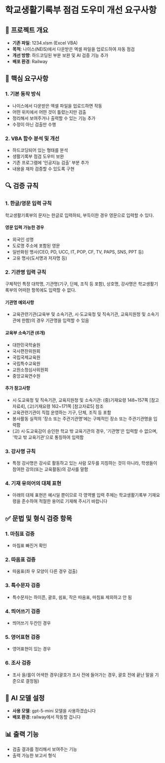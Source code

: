 # 학교생활기록부 점검 도우미 개선 요구사항

## 📌 프로젝트 개요
- **기존 파일**: 1234.xlsm (Excel VBA)
- **목적**: 나이스(NEIS)에서 다운받은 엑셀 파일을 업로드하여 자동 점검
- **개선 방향**: 하드코딩된 부분 보완 및 AI 검증 기능 추가
- **배포 환경**: Railway

## 🎯 핵심 요구사항

### 1. 기본 동작 방식
- 나이스에서 다운받은 엑셀 파일을 업로드하면 작동
- 어떤 위치에서 어떤 것이 틀렸는지만 검출
- 정리해서 보여주거나 출력할 수 있는 기능 추가
- 수정이 아닌 검출만 수행

### 2. VBA 함수 분석 및 개선
- 하드코딩되어 있는 형태를 분석
- 생활기록부 점검 도우미 보완
- 기존 프로그램에 '인공지능 검출' 부분 추가
- 내용을 재차 검증할 수 있도록 구현

## 🔍 검증 규칙

### 1. 한글/영문 입력 규칙
학교생활기록부의 문자는 한글로 입력하되, 부득이한 경우 영문으로 입력할 수 있다.

#### 영문 입력 가능한 경우
- 외국인 성명
- 도로명 주소에 포함된 영문
- 일반화된 명사(CEO, PD, UCC, IT, POP, CF, TV, PAPS, SNS, PPT 등)
- 고유 명사(도서명과 저자명 등)

### 2. 기관명 입력 규칙
구체적인 특정 대학명, 기관명(기구, 단체, 조직 등 포함), 상호명, 강사명은 학교생활기록부의 어떠한 항목에도 입력할 수 없다.

#### 기관명 예외사항
- 교육관련기관(교육부 및 소속기관, 시·도교육청 및 직속기관, 교육지원청 및 소속기관에 한함)의 경우 기관명을 입력할 수 있음

#### 교육부 소속기관 (6개)
- 대한민국학술원
- 국사편찬위원회
- 국립국제교육원
- 국립특수교육원
- 교원소청심사위원회
- 중앙교육연수원

#### 추가 참고사항
- 시·도교육청 및 직속기관, 교육지원청 및 소속기관: (중)기재요령 148~157쪽 [참고자료4], (고)기재요령 162~171쪽 [참고자료5] 참조
- 교육관련기관이 직접 운영하는 기구, 단체, 조직 등 포함
- 봉사활동 실적의 '장소 또는 주관기관명'에는 구체적인 장소 또는 주관기관명을 입력함
- (고) 시·도교육감이 승인한 학교 밖 교육기관의 경우, '기관명'은 입력할 수 없으며, '학교 밖 교육기관'으로 통칭하여 입력함

### 3. 강사명 규칙
- 특정 강사명은 강사로 활동하고 있는 사람 모두를 지칭하는 것이 아니라, 학생들이 참여한 강의(또는 교육활동)의 강사를 말함

### 4. 기재 유의어의 대체 표현
- 아래의 대체 표현은 예시일 뿐이므로 각 영역별 입력 주체는 학교생활기록부 기재요령을 준수하여 적절한 용어로 기재해 주시기 바랍니다

## ✅ 문법 및 형식 검증 항목

### 1. 마침표 검증
- 마침표 빠진거 확인

### 2. 따옴표 검증
- 따옴표(좌 우 모양이 다른 경우 검출)

### 3. 특수문자 검증
- 특수문자는 하이픈, 괄호, 쉼표, 작은 따옴표, 마침표 제외하고 안 됨

### 4. 띄어쓰기 검증
- 띄어쓰기 두칸인 경우

### 5. 영어표현 검증
- 영어표현이 있는 경우

### 6. 조사 검증
- 조사 을/를이 어색한 경우(괄호가 조사 전에 들어가는 경우, 괄호 전에 끝난 말을 기준으로 결정됨)

## 🤖 AI 모델 설정
- **사용 모델**: gpt-5-mini 모델을 사용하겠습니다
- **배포 환경**: railway에서 작동할 겁니다

## 📊 출력 기능
- 검출 결과를 정리해서 보여주는 기능
- 출력 가능한 보고서 형식
